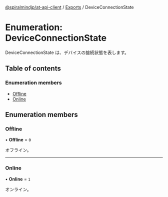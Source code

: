 [@spiralmindjp/at-api-client](../README.md) / [Exports](../modules.md) / DeviceConnectionState

# Enumeration: DeviceConnectionState

DeviceConnectionState は、デバイスの接続状態を表します。

## Table of contents

### Enumeration members

- [Offline](DeviceConnectionState.md#offline)
- [Online](DeviceConnectionState.md#online)

## Enumeration members

### Offline

• **Offline** = `0`

オフライン。

___

### Online

• **Online** = `1`

オンライン。
